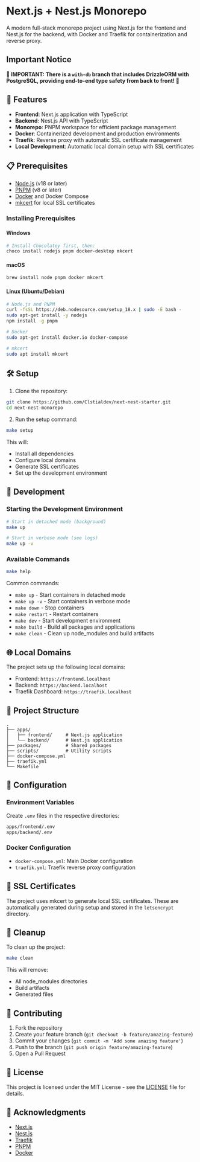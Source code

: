 # Next.js + Nest.js Monorepo

A modern full-stack monorepo project using Next.js for the frontend and Nest.js for the backend, with Docker and Traefik for containerization and reverse proxy.

## Important Notice

**🚨 IMPORTANT: There is a `with-db` branch that includes DrizzleORM with PostgreSQL, providing end-to-end type safety from back to front! 🚨**

## 🚀 Features

- **Frontend**: Next.js application with TypeScript
- **Backend**: Nest.js API with TypeScript
- **Monorepo**: PNPM workspace for efficient package management
- **Docker**: Containerized development and production environments
- **Traefik**: Reverse proxy with automatic SSL certificate management
- **Local Development**: Automatic local domain setup with SSL certificates

## 📋 Prerequisites

- [Node.js](https://nodejs.org/) (v18 or later)
- [PNPM](https://pnpm.io/) (v8 or later)
- [Docker](https://www.docker.com/) and Docker Compose
- [mkcert](https://github.com/FiloSottile/mkcert) for local SSL certificates

### Installing Prerequisites

#### Windows

```powershell
# Install Chocolatey first, then:
choco install nodejs pnpm docker-desktop mkcert
```

#### macOS

```bash
brew install node pnpm docker mkcert
```

#### Linux (Ubuntu/Debian)

```bash
# Node.js and PNPM
curl -fsSL https://deb.nodesource.com/setup_18.x | sudo -E bash -
sudo apt-get install -y nodejs
npm install -g pnpm

# Docker
sudo apt-get install docker.io docker-compose

# mkcert
sudo apt install mkcert
```

## 🛠️ Setup

1. Clone the repository:

```bash
git clone https://github.com/Clstialdev/next-nest-starter.git
cd next-nest-monorepo
```

2. Run the setup command:

```bash
make setup
```

This will:

- Install all dependencies
- Configure local domains
- Generate SSL certificates
- Set up the development environment

## 🚀 Development

### Starting the Development Environment

```bash
# Start in detached mode (background)
make up

# Start in verbose mode (see logs)
make up -v
```

### Available Commands

```bash
make help
```

Common commands:

- `make up` - Start containers in detached mode
- `make up -v` - Start containers in verbose mode
- `make down` - Stop containers
- `make restart` - Restart containers
- `make dev` - Start development environment
- `make build` - Build all packages and applications
- `make clean` - Clean up node_modules and build artifacts

## 🌐 Local Domains

The project sets up the following local domains:

- Frontend: `https://frontend.localhost`
- Backend: `https://backend.localhost`
- Traefik Dashboard: `https://traefik.localhost`

## 📁 Project Structure

```
.
├── apps/
│   ├── frontend/     # Next.js application
│   └── backend/      # Nest.js application
├── packages/         # Shared packages
├── scripts/          # Utility scripts
├── docker-compose.yml
├── traefik.yml
└── Makefile
```

## 🔧 Configuration

### Environment Variables

Create `.env` files in the respective directories:

```bash
apps/frontend/.env
apps/backend/.env
```

### Docker Configuration

- `docker-compose.yml`: Main Docker configuration
- `traefik.yml`: Traefik reverse proxy configuration

## 🔐 SSL Certificates

The project uses mkcert to generate local SSL certificates. These are automatically generated during setup and stored in the `letsencrypt` directory.

## 🧹 Cleanup

To clean up the project:

```bash
make clean
```

This will remove:

- All node_modules directories
- Build artifacts
- Generated files

## 🤝 Contributing

1. Fork the repository
2. Create your feature branch (`git checkout -b feature/amazing-feature`)
3. Commit your changes (`git commit -m 'Add some amazing feature'`)
4. Push to the branch (`git push origin feature/amazing-feature`)
5. Open a Pull Request

## 📝 License

This project is licensed under the MIT License - see the [LICENSE](LICENSE) file for details.

## 🙏 Acknowledgments

- [Next.js](https://nextjs.org/)
- [Nest.js](https://nestjs.com/)
- [Traefik](https://traefik.io/)
- [PNPM](https://pnpm.io/)
- [Docker](https://www.docker.com/)
